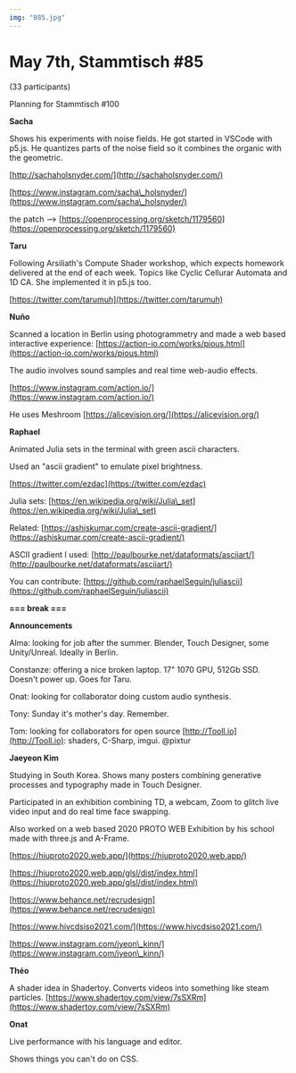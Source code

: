 ```yaml
---
img: "085.jpg"
---
```


# **May 7th, Stammtisch #85**

(33 participants)

Planning for Stammtisch #100



**Sacha**

Shows his experiments with noise fields. He got started in VSCode with p5.js. He quantizes parts of the noise field so it combines the organic with the geometric.

[http://sachaholsnyder.com/](http://sachaholsnyder.com/)

[https://www.instagram.com/sacha\_holsnyder/](https://www.instagram.com/sacha\_holsnyder/)

the patch --> [https://openprocessing.org/sketch/1179560](https://openprocessing.org/sketch/1179560)



**Taru**

Following Arsiliath's Compute Shader workshop, which expects homework delivered at the end of each week. Topics like Cyclic Cellurar Automata and 1D CA. She implemented it in p5.js too.

[https://twitter.com/tarumuh](https://twitter.com/tarumuh)



**Nuño**

Scanned a location in Berlin using photogrammetry and made a web based interactive experience: [https://action-io.com/works/pious.html](https://action-io.com/works/pious.html)

The audio involves sound samples and real time web-audio effects.

[https://www.instagram.com/action.io/](https://www.instagram.com/action.io/)

He uses Meshroom [https://alicevision.org/](https://alicevision.org/)



**Raphael**

Animated Julia sets in the terminal with green ascii characters. 

Used an "ascii gradient" to emulate pixel brightness. 



[https://twitter.com/ezdac](https://twitter.com/ezdac)

Julia sets: [https://en.wikipedia.org/wiki/Julia\_set](https://en.wikipedia.org/wiki/Julia\_set)

Related: [https://ashiskumar.com/create-ascii-gradient/](https://ashiskumar.com/create-ascii-gradient/)

ASCII gradient I used: [http://paulbourke.net/dataformats/asciiart/](http://paulbourke.net/dataformats/asciiart/)

You can contribute: [https://github.com/raphaelSeguin/juliascii](https://github.com/raphaelSeguin/juliascii)



**=== break ===**



**Announcements**



Alma: looking for job after the summer. Blender, Touch Designer, some Unity/Unreal. Ideally in Berlin.



Constanze: offering a nice broken laptop. 17" 1070 GPU, 512Gb SSD. Doesn't power up. Goes for Taru.



Onat: looking for collaborator doing custom audio synthesis.



Tony: Sunday it's mother's day. Remember.



Tom: looking for collaborators for open source [http://Tooll.io](http://Tooll.io): shaders, C-Sharp, imgui. @pixtur



**Jaeyeon Kim**

Studying in South Korea. Shows many posters combining generative processes and typography made in Touch Designer.

Participated in an exhibition combining TD, a webcam, Zoom to glitch live video input and do real time face swapping.

Also worked on a web based 2020 PROTO WEB Exhibition by his school made with three.js and A-Frame.

[https://hiuproto2020.web.app/](https://hiuproto2020.web.app/)

[https://hiuproto2020.web.app/glsl/dist/index.html](https://hiuproto2020.web.app/glsl/dist/index.html)

[https://www.behance.net/recrudesign](https://www.behance.net/recrudesign)

[https://www.hivcdsiso2021.com/](https://www.hivcdsiso2021.com/)

[https://www.instagram.com/jyeon\_kinn/](https://www.instagram.com/jyeon\_kinn/)



**Théo**

A shader idea in Shadertoy. Converts videos into something like steam particles. [https://www.shadertoy.com/view/7sSXRm](https://www.shadertoy.com/view/7sSXRm)



**Onat**

Live performance with his language and editor.

Shows things you can't do on CSS.

